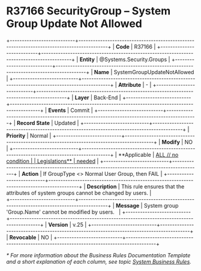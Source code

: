 ﻿---
erp.type: business-rule
erp.entity: Systems.Security.Groups
---

# R37166 SecurityGroup – System Group Update Not Allowed
+---------------------------+------------------------------------------------------------------------------------------+
| **Code**                  | R37166                                                                                   |
+---------------------------+------------------------------------------------------------------------------------------+
| **Entity**                | @Systems.Security.Groups                                                                 |
+---------------------------+------------------------------------------------------------------------------------------+
| **Name**                  | SystemGroupUpdateNotAllowed                                                               |
+---------------------------+------------------------------------------------------------------------------------------+
| **Attribute**             | \-                                                                                       |
+---------------------------+------------------------------------------------------------------------------------------+
| **Layer**                 | Back-End                                                                                 |
+---------------------------+------------------------------------------------------------------------------------------+
| **Events**                | Commit                                                                                   |
+---------------------------+------------------------------------------------------------------------------------------+
| **Record State**          | Updated                                                                                  |
+---------------------------+------------------------------------------------------------------------------------------+
| **Priority**              | Normal                                                                                   |
+---------------------------+------------------------------------------------------------------------------------------+
| **Modify**                | NO                                                                                       |
+---------------------------+------------------------------------------------------------------------------------------+
| **Applicable              | [ALL // no condition                                                                     |
| Legislations**            | needed](xref:applicable-legislations)                                                    |
+---------------------------+------------------------------------------------------------------------------------------+
| **Action**                | If GroupType <> Normal User Group, then FAIL                                             |
+---------------------------+------------------------------------------------------------------------------------------+
| **Description**           | This rule ensures that the attributes of system groups cannot be changed by users.       |                      
+---------------------------+------------------------------------------------------------------------------------------+
| **Message**               | System group 'Group.Name' cannot be modified by users.                                   |
+---------------------------+------------------------------------------------------------------------------------------+
| **Version**               | v.25                                                                                     |
+---------------------------+------------------------------------------------------------------------------------------+
| **Revocable**             | NO                                                                                       |
+---------------------------+------------------------------------------------------------------------------------------+

*\* For more information about the Business Rules Documentation Template and a short explanation of each column, see
topic [System Business Rules](../templates/template-description-system-business-rules.md).*
